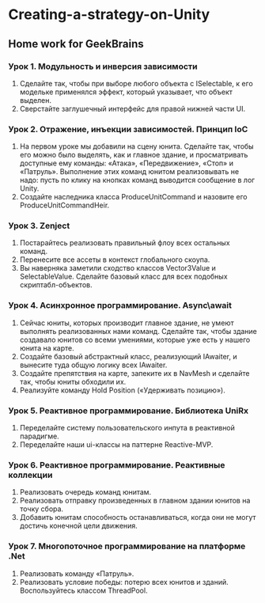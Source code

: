 # Creating-a-strategy-on-Unity
## Home work for GeekBrains


### Урок 1. Модульность и инверсия зависимости
1. Сделайте так, чтобы при выборе любого объекта с ISelectable, к его модельке применялся эффект, который указывает, что объект выделен.
2. Сверстайте заглушечный интерфейс для правой нижней части UI.

### Урок 2. Отражение, инъекции зависимостей. Принцип IoC
1. На первом уроке мы добавили на сцену юнита. Сделайте так, чтобы его можно было выделять, как и главное здание, и просматривать доступные ему команды: «Атака», «Передвижение», «Стоп» и «Патруль». Выполнение этих команд юнитом реализовывать не надо: пусть по клику на кнопках команд выводится сообщение в лог Unity.
2. Создайте наследника класса ProduceUnitCommand и назовите его ProduceUnitCommandHeir.

### Урок 3. Zenject
1. Постарайтесь реализовать правильный флоу всех остальных команд.
2. Перенесите все ассеты в контекст глобального скоупа.
3. Вы наверняка заметили сходство классов Vector3Value и SelectableValue. Сделайте базовый класс для всех подобных скриптабл-объектов.

### Урок 4. Асинхронное программирование. Async\await
1. Сейчас юниты, которых производит главное здание, не умеют выполнять реализованных нами команд. Сделайте так, чтобы здание создавало юнитов со всеми умениями, которые уже есть у нашего юнита на карте.
2. Создайте базовый абстрактный класс, реализующий IAwaiter<T>, и вынесите туда общую логику всех IAwaiter.
3. Создайте препятствия на карте, запеките их в NavMesh и сделайте так, чтобы юниты обходили их.
4. Реализуйте команду Hold Position («Удерживать позицию»).


### Урок 5. Реактивное программирование. Библиотека UniRx
1. Переделайте систему пользовательского инпута в реактивной парадигме.
2. Переделайте наши ui-классы на паттерне Reactive-MVP.

### Урок 6. Реактивное программирование. Реактивные коллекции
1. Реализовать очередь команд юнитам.
2. Реализовать отправку произведенных в главном здании юнитов на точку сбора.
3. Добавить юнитам способность останавливаться, когда они не могут достичь конечной цели движения.

### Урок 7. Многопоточное программирование на платформе .Net
1. Реализовать команду «Патруль».
2. Реализовать условие победы: потерю всех юнитов и зданий. Воспользуйтесь классом ThreadPool.
